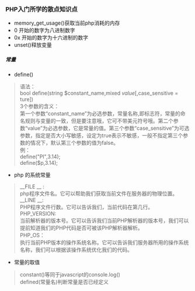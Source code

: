 ### PHP入门所学的散点知识点

- memory_get_usage()获取当前php消耗的内存
- 0 开始的数字为八进制数字
- 0x 开始的数字为十六进制的数字
- unset()释放变量


##### 常量
- define()
> 语法：    
bool define(string $constant_name,mixed $value[,$case_sensitive = ture])    
3个参数的含义：     
第一个参数“constant_name”为必选参数，常量名称,即标志符，常量的命名规则与变量的一致，但是要注意哦，它可不带美元符号哦。第二个参数“value”为必选参数，它是常量的值。第三个参数“case_sensitive”为可选参数，指定是否大小写敏感，设定为true表示不敏感，一般不指定第三个参数的情况下，默认第三个参数的值为false。      
例：    
define("PI",3.14);      
define($p,3.14);

- php 的系统常量    
> __FILE __ :    
php程序文件名。它可以帮助我们获取当前文件在服务器的物理位置。    
__LINE __:   
PHP程序文件行数。它可以告诉我们，当前代码在第几行。     
PHP_VERSION:    
当前解析器的版本号。它可以告诉我们当前PHP解析器的版本号，我们可以提前知道我们的PHP代码是否可被该PHP解析器解析。      
PHP_OS：    
执行当前PHP版本的操作系统名称。它可以告诉我们服务器所用的操作系统名称，我们可以根据该操作系统优化我们的代码。    

- 常量的取值    
> constant()等同于javascript的console.log()     
defined(常量名)判断常量是否已经定义